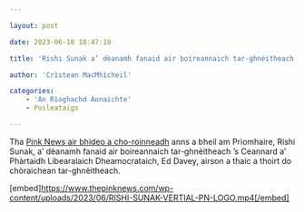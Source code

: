 ```yaml
---

layout: post

date: 2023-06-18 18:47:19

title: 'Rishi Sunak a’ dèanamh fanaid air boireannaich tar-ghnèitheach'

author: 'Crìstean MacMhìcheil'

categories:
    - 'An Rìoghachd Aonaichte'
    - Poileataigs

---
```


Tha [Pink News air bhideo a cho-roinneadh](https://www.thepinknews.com/2023/06/18/rishi-sunak-mocks-trans-women-leaked-video/s) anns a bheil am Prìomhaire, Rishi Sunak, a’ dèanamh fanaid air boireannaich tar-ghnèitheach ’s Ceannard a’ Phàrtaidh Libearalaich Dheamocrataich, Ed Davey, airson a thaic a thoirt do chòraichean tar-ghnèitheach.

[embed]https://www.thepinknews.com/wp-content/uploads/2023/06/RISHI-SUNAK-VERTIAL-PN-LOGO.mp4[/embed]